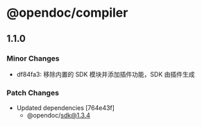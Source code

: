 # @opendoc/compiler

## 1.1.0

### Minor Changes

- df84fa3: 移除内置的 SDK 模块并添加插件功能，SDK 由插件生成

### Patch Changes

- Updated dependencies [764e43f]
  - @opendoc/sdk@1.3.4
